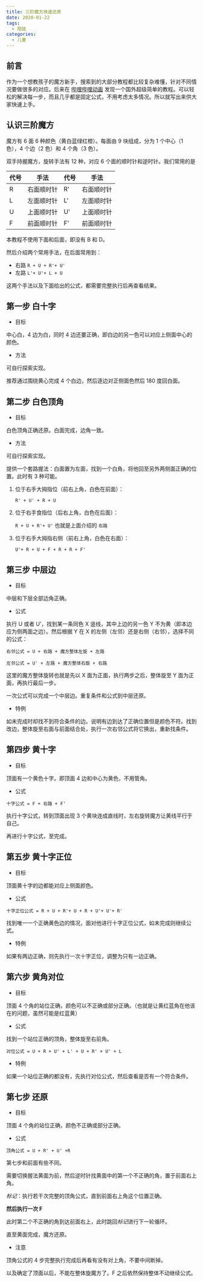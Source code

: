 ```yaml
---
title: 三阶魔方快速还原
date: 2020-01-22
tags:
  - 陪娃
categories:
  - 儿童
---
```


## 前言

作为一个想教孩子的魔方新手，搜索到的大部分教程都比较复杂难懂，针对不同情况要做很多的对应。后来在 [哔哩哔哩动画](https://www.bilibili.com/video/av56657463?t=593) 发现一个国外超级简单的教程。可以轻松的解决每一步，而且几乎都是固定公式，不用考虑太多情况。所以就写出来供大家快速上手。

## 认识三阶魔方

魔方有 6 面 6 种颜色（黄白蓝绿红橙）。每面由 9 块组成，分为 1 个中心（1 色），4 个边（2 色）和 4 个角（3 色）。

双手持握魔方，旋转手法有 12 种，对应 6 个面的顺时针和逆时针。我们常用的是

| 代号 | 手法       | 代号 | 手法       |
| ---- | ---------- | ---- | ---------- |
| R    | 右面顺时针 | R'   | 右面顺时针 |
| L    | 左面顺时针 | L'   | 左面顺时针 |
| U    | 上面顺时针 | U'   | 上面顺时针 |
| F    | 前面顺时针 | F'   | 前面顺时针 |

本教程不使用下面和后面，即没有 B 和 D。

然后介绍两个常用手法，在后面常用到：

- 右路 `R + U + R'+ U'`
- 左路 `L'+ U'+ L + U`

这两个手法以及下面给出的公式，都需要完整执行后再查看结果。

## 第一步 白十字

- 目标

中心白，4 边为白，同时 4 边还要正确，即白边的另一色可以对应上侧面中心的颜色。

- 方法

可自行探索实现。

推荐通过围绕黄心完成 4 个白边，然后逐边对正侧面色然后 180 度回白面。

## 第二步 白色顶角

- 目标

白色顶角正确还原。白面完成，边角一致。

- 方法

可自行探索实现。

提供一个套路握法：白面置为左面，找到一个白角，将他回至另外两侧面正确的位置。此时有 3 种可能。

1. 位于右手大拇指位（前右上角，白色在前面）：

   `R' + U' + R + U`

2. 位于右手食指位（后右上角，白色在后面）：

   `R + U + R'+ U'` 也就是上面介绍的 `右路`

3. 位于右手大拇指右侧（前右上角，白色在右面）：

   `U'+ R + U + F + R + R + F'`

## 第三步 中层边

- 目标

中层和下层全部边角正确。

- 公式

执行 U 或者 U'，找到某一条同色 X 竖线，其中上边的另一色 Y 不为黄（即本边应为侧两面之边）。然后根据 Y 在 X 的左侧（左邻）还是右侧（右邻），选择不同的公式：

`右邻公式 = U + 右路 + 魔方整体左旋 + 左路`

`左邻公式 = U' + 左路 + 魔方整体右旋 + 右路`

这里的魔方整体旋转也就是先以 X 面为正面，执行两步之后，整体旋至 Y 面为正面，再执行最后一步。

一次公式可以完成一个中层边。重复条件和公式到中层还原。

- 特例

如未完成时却找不到符合条件的边。说明有边到达了正确位置但是颜色不符。找到改边，整体旋至右面与前面结合处，执行一次右邻公式将它换出，重新找条件。

## 第四步 黄十字

- 目标

顶面有一个黄色十字。即顶面 4 边和中心为黄色，不用管角。

- 公式

`十字公式 = F + 右路 + F'`

执行十字公式，转到顶面出现 3 个黄块连成直线时，左右旋转魔方让黄线平行于自己。

再进行十字公式，至完成。

## 第五步 黄十字正位

- 目标

顶面黄十字的边都能对应上侧面颜色。

- 公式

`十字正位公式 = R + U + R'+ U + R + U'+ U'+ R'`

找到唯一一个正确黄色边的情况，面对他进行十字正位公式，如未完成则继续公式。

- 特例

如果有两边正确，则先执行一次十字正位，调整为只有一边正确。

## 第六步 黄角对位

- 目标

顶面 4 个角的站位正确，颜色可以不正确或部分正确。（也就是让黄红蓝角在他该在的问题，虽然可能是红蓝黄）

- 公式

找到一个站位正确的顶角，整体旋至右前角。

`对位公式 = U + R + U' + L' + U + R' + U' + L`

- 特例

如果一个站位正确的都没有，先执行对位公式，然后查看是否有一个符合条件。

## 第七步 还原

- 目标

顶面 4 个角的站位正确，颜色不正确或部分正确。

- 公式

`顶角公式 = U + R' + U' +R`

第七步和前面有些不同。

需要切换握法黄面为前，然后逆时针找黄面中的第一个不正确的角，置于前面右上角。

_标记_：执行若干次完整的顶角公式，直到前面右上角这个位置正确。

**然后执行一次 F**

此时第二个不正确的角到达前面右上，此时跳回*标记*进行下一轮循环。

直至黄面完成，魔方还原。

- 注意

顶角公式的 4 步完整执行完成后再看有没有对上角，不要中间断掉。

以及确定了顶面以后，不能在整体旋魔方了。F 之后依然保持整体不动继续公式。
